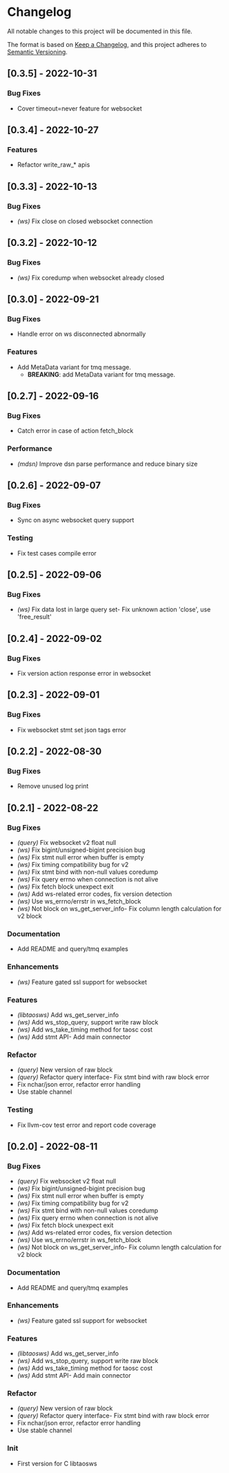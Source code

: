 # Changelog

All notable changes to this project will be documented in this file.


The format is based on [Keep a Changelog](https://keepachangelog.com/en/1.0.0/),
and this project adheres to [Semantic Versioning](https://semver.org/spec/v2.0.0.html).
## [0.3.5] - 2022-10-31

### Bug Fixes
- Cover timeout=never feature for websocket


## [0.3.4] - 2022-10-27

### Features
- Refactor write_raw_* apis


## [0.3.3] - 2022-10-13

### Bug Fixes

- *(ws)* Fix close on closed websocket connection

## [0.3.2] - 2022-10-12

### Bug Fixes

- *(ws)* Fix coredump when websocket already closed

## [0.3.0] - 2022-09-21

### Bug Fixes
- Handle error on ws disconnected abnormally


### Features
- Add MetaData variant for tmq message.
  - **BREAKING**: add MetaData variant for tmq message.


## [0.2.7] - 2022-09-16

### Bug Fixes
- Catch error in case of action fetch_block


### Performance

- *(mdsn)* Improve dsn parse performance and reduce binary size

## [0.2.6] - 2022-09-07

### Bug Fixes
- Sync on async websocket query support


### Testing
- Fix test cases compile error


## [0.2.5] - 2022-09-06

### Bug Fixes

- *(ws)* Fix data lost in large query set- Fix unknown action 'close', use 'free_result'


## [0.2.4] - 2022-09-02

### Bug Fixes
- Fix version action response error in websocket


## [0.2.3] - 2022-09-01

### Bug Fixes
- Fix websocket stmt set json tags error


## [0.2.2] - 2022-08-30

### Bug Fixes
- Remove unused log print


## [0.2.1] - 2022-08-22

### Bug Fixes

- *(query)* Fix websocket v2 float null
- *(ws)* Fix bigint/unsigned-bigint precision bug
- *(ws)* Fix stmt null error when buffer is empty
- *(ws)* Fix timing compatibility bug for v2
- *(ws)* Fix stmt bind with non-null values coredump
- *(ws)* Fix query errno when connection is not alive
- *(ws)* Fix fetch block unexpect exit
- *(ws)* Add ws-related error codes, fix version detection
- *(ws)* Use ws_errno/errstr in ws_fetch_block
- *(ws)* Not block on ws_get_server_info- Fix column length calculation for v2 block


### Documentation
- Add README and query/tmq examples


### Enhancements

- *(ws)* Feature gated ssl support for websocket

### Features

- *(libtaosws)* Add ws_get_server_info
- *(ws)* Add ws_stop_query, support write raw block
- *(ws)* Add ws_take_timing method for taosc cost
- *(ws)* Add stmt API- Add main connector


### Refactor

- *(query)* New version of raw block
- *(query)* Refactor query interface- Fix stmt bind with raw block error
- Fix nchar/json error, refactor error handling
- Use stable channel


### Testing
- Fix llvm-cov test error and report code coverage


## [0.2.0] - 2022-08-11

### Bug Fixes

- *(query)* Fix websocket v2 float null
- *(ws)* Fix bigint/unsigned-bigint precision bug
- *(ws)* Fix stmt null error when buffer is empty
- *(ws)* Fix timing compatibility bug for v2
- *(ws)* Fix stmt bind with non-null values coredump
- *(ws)* Fix query errno when connection is not alive
- *(ws)* Fix fetch block unexpect exit
- *(ws)* Add ws-related error codes, fix version detection
- *(ws)* Use ws_errno/errstr in ws_fetch_block
- *(ws)* Not block on ws_get_server_info- Fix column length calculation for v2 block


### Documentation
- Add README and query/tmq examples


### Enhancements

- *(ws)* Feature gated ssl support for websocket

### Features

- *(libtaosws)* Add ws_get_server_info
- *(ws)* Add ws_stop_query, support write raw block
- *(ws)* Add ws_take_timing method for taosc cost
- *(ws)* Add stmt API- Add main connector


### Refactor

- *(query)* New version of raw block
- *(query)* Refactor query interface- Fix stmt bind with raw block error
- Fix nchar/json error, refactor error handling
- Use stable channel


### Init
- First version for C libtaosws


<!-- generated by git-cliff -->
